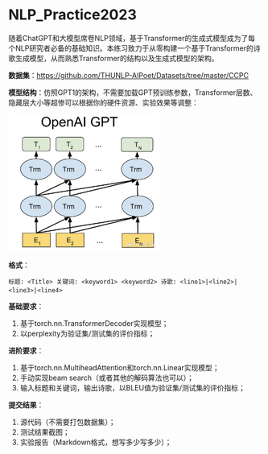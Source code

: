 # NLP_Practice2023

随着ChatGPT和大模型席卷NLP领域，基于Transformer的生成式模型成为了每个NLP研究者必备的基础知识。本练习致力于从零构建一个基于Transformer的诗歌生成模型，从而熟悉Transformer的结构以及生成式模型的架构。

**数据集**：https://github.com/THUNLP-AIPoet/Datasets/tree/master/CCPC

**模型结构**：仿照GPT1的架构，不需要加载GPT预训练参数，Transformer层数、隐藏层大小等超惨可以根据你的硬件资源、实验效果等调整：

<img src="GPT.png" alt="drawing" width="300"/>

**格式**：

`` 标题: <Title> 关键词: <keyword1> <keyword2> 诗歌: <line1>|<line2>|<line3>|<line4> ``


**基础要求**：
1. 基于torch.nn.TransformerDecoder实现模型；
2. 以perplexity为验证集/测试集的评价指标；

**进阶要求**：
1. 基于torch.nn.MultiheadAttention和torch.nn.Linear实现模型；
2. 手动实现beam search（或者其他的解码算法也可以）；
3. 输入标题和关键词，输出诗歌，以BLEU值为验证集/测试集的评价指标；

**提交结果**：
1. 源代码（不需要打包数据集）；
2. 测试结果截图；
3. 实验报告（Markdown格式，想写多少写多少）；
